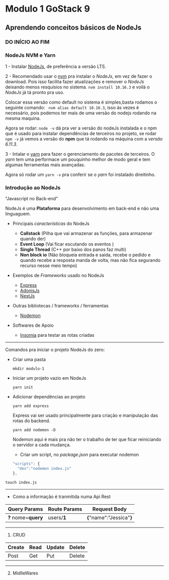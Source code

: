 # Modulo 1 GoStack 9

## Aprendendo conceitos básicos de NodeJs

### DO INÍCIO AO FIM

### **NodeJs NVM e Yarn**

1 -  Instalar [NodeJs](https://nodejs.org/en/), de preferência a versão LTS.

2 - Recomendado usar o [nvm](https://github.com/nvm-sh/nvm) pra instalar o *NodeJs*, em vez de fazer o download. Pois isso facilita fazer atualizações e remover o *NodeJs* deixando menos resquísios no sistema. 
  ` nvm install 10.16.3 ` e voilà o *NodeJs* já tá pronto pra uso. 
  
  Colocar essa versão como default no sistema é simples,basta rodamos o seguinte comando: ` nvm alias default 10.16.3`, isso ás vezes é necessário, pois podemos ter mais de uma versão do nodejs rodando na mesma maquina.

  Agora se rodar: `node -v` dá pra ver a versão do nodeJs instalada e o npm que é usado para instalar dependências de terceiros no projeto, se rodar `npm -v` já vemos a versão do **npm** que tá rodando na máquina com a *versão 6.11.3*.

3 - Intalar o [yarn](https://yarnpkg.com/lang/en/) para fazer o gerenciamento de pacotes de terceiros. O *yarn* tem uma performace um pouquinho melhor de modo geral e tem algumas ferramentas mais avançadas. 

Agora só rodar um ` yarn -v ` pra conferir se o *yarn* foi instalado direitinho.

### **Introdução ao NodeJs**
"Javascript no Back-end"

NodeJs é uma **Plataforma** para desenvolvimento em back-end e não uma linguaguem.
- Principais *características* do NodeJs
  - **Callstack** (Pilha que vai armazenar as funções, para armazenar quando der)
  - **Event Loop** (Vai ficar escutando os eventos )
  - **Single Thread** (C++ por baixo dos panos faz multi)
  - **Non block io** (Não bloqueia entrada e saida, recebe o pedido e quando recebe a resposta manda de volta, mas não fica segurando recurso nesse meio tempo)
- Exemplos de *Frameworks* usado no NodeJs
  - [Express](https://expressjs.com/pt-br/)
  - [AdonisJs](https://adonisjs.com)
  - [NestJs](https://nestjs.com)

- Outras bibliotecas / frameworks / ferramentas
  - [Nodemon](https://www.npmjs.com/package/nodemon)

- Softwares de Apoio
  - [Insomia](https://insomnia.rest) para testar as rotas criadas

---
Comandos pra iniciar o projeto NodeJs do zero:

- Criar uma pasta 

  `mkdir modulo-1`
- Iniciar um projeto vazio em NodeJs

  `yarn init`
- Adicionar dependências ao projeto
  
  `yarn add express`

  Express vai ser usado principalmente para criação e manipulação das rotas do backend.

  `yarn add nodemon -D`

  Nodemon aqui é mais pra não ter o trabalho de ter que ficar reiniciando o servidor a cada mudança. 
    - Criar um script, no *package.json* para executar nodemon
    ```js
    "scripts": {
      "dev":"nodemon index.js"  
    },
    ```

`touch index.js`

---
- Como a informação é tranmitida numa Api Rest

| Query Params | Route Params  | Request Body
|------------- | --------------|-------------
|**?** nome=**query**|users/**1**|**{**"name":"Jessica"**}**

---

1) CRUD

| Create | Read | Update | Delete
| ------ | ---- | ------ | ------
| Post   | Get  |  Put   |  Delete

---

2) MidlleWares

